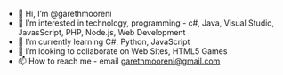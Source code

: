 - 👋 Hi, I’m @garethmooreni
- 👀 I’m interested in technology, programming - c#, Java, Visual Studio, JavasScript, PHP, Node.js, Web Development
- 🌱 I’m currently learning C#, Python, JavaScript
- 💞️ I’m looking to collaborate on Web Sites, HTML5 Games
- 📫 How to reach me - email garethmooreni@gmail.com

<!---
garethmooreni/garethmooreni is a ✨ special ✨ repository because its `README.md` (this file) appears on your GitHub profile.
You can click the Preview link to take a look at your changes.
--->
